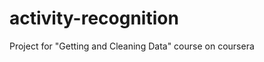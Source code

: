 activity-recognition
====================

Project for "Getting and Cleaning Data" course on coursera
